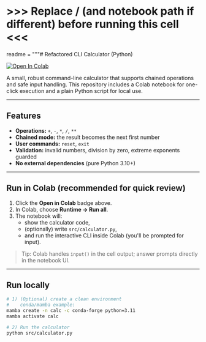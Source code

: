# >>> Replace <USER>/<REPO> (and notebook path if different) before running this cell <<<

readme = """# Refactored CLI Calculator (Python)

[![Open In Colab](https://colab.research.google.com/assets/colab-badge.svg)](
https://colab.research.google.com/github/<USER>/<REPO>/blob/main/notebooks/01_calculator.ipynb)

A small, robust command-line calculator that supports chained operations and safe input handling.
This repository includes a Colab notebook for one-click execution and a plain Python script for local use.

---

## Features
- **Operations:** `+`, `-`, `*`, `/`, `**`
- **Chained mode:** the result becomes the next first number
- **User commands:** `reset`, `exit`
- **Validation:** invalid numbers, division by zero, extreme exponents guarded
- **No external dependencies** (pure Python 3.10+)

---

## Run in Colab (recommended for quick review)
1. Click the **Open in Colab** badge above.  
2. In Colab, choose **Runtime → Run all**.  
3. The notebook will:
   - show the calculator code,
   - (optionally) write `src/calculator.py`,
   - and run the interactive CLI inside Colab (you'll be prompted for input).

> Tip: Colab handles `input()` in the cell output; answer prompts directly in the notebook UI.

---

## Run locally
```bash
# 1) (Optional) create a clean environment
#    conda/mamba example:
mamba create -n calc -c conda-forge python=3.11
mamba activate calc

# 2) Run the calculator
python src/calculator.py
